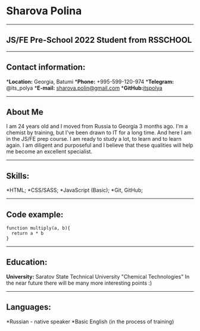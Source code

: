 # Sharova Polina

****

## JS/FE Pre-School 2022 Student from RSSCHOOL
****
## Contact information:
\*__Location:__ Georgia, Batumi
\*__Phone:__ +995-599-120-974
\*__Telegram:__ @its_polya
\*__E-mail:__ sharova.polin@gmail.com
\*__GitHub:__[itspolya](https://github.com/itspolya)

****

## About Me
I am 24 years old and I moved from Russia to Georgia 3 months ago. I'm a chemist by training, but I've been drawn to IT for a long time. And here I am in the JS/FE prep course. I am ready to study a lot, to learn and to learn again. I am diligent and purposeful and I believe that these qualities will help me become an excellent specialist.

****

## Skills:
\*HTML;
\*CSS/SASS;
\*JavaScript (Basic);
\*Git, GitHub;

*********

## Code example:
```
function multiply(a, b){
  return a * b
}
```
***********
## Education:
__University:__ Saratov State Technical University "Chemical Technologies"
In the near future there will be many more interesting points :)
******
## Languages:
*Russian - native speaker
*Basic English (in the process of training)
